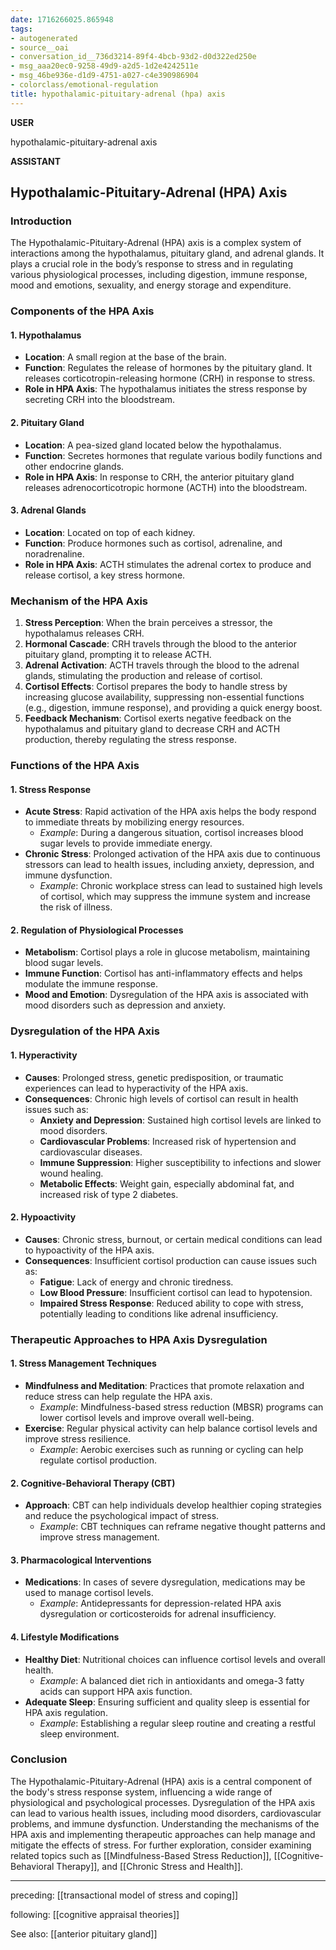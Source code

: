```yaml
---
date: 1716266025.865948
tags:
- autogenerated
- source__oai
- conversation_id__736d3214-89f4-4bcb-93d2-d0d322ed250e
- msg_aaa20ec0-9258-49d9-a2d5-1d2e4242511e
- msg_46be936e-d1d9-4751-a027-c4e390986904
- colorclass/emotional-regulation
title: hypothalamic-pituitary-adrenal (hpa) axis
---
```


**USER**

hypothalamic-pituitary-adrenal axis


**ASSISTANT**

## Hypothalamic-Pituitary-Adrenal (HPA) Axis

### Introduction
The Hypothalamic-Pituitary-Adrenal (HPA) axis is a complex system of interactions among the hypothalamus, pituitary gland, and adrenal glands. It plays a crucial role in the body’s response to stress and in regulating various physiological processes, including digestion, immune response, mood and emotions, sexuality, and energy storage and expenditure.

### Components of the HPA Axis

#### 1. Hypothalamus
- **Location**: A small region at the base of the brain.
- **Function**: Regulates the release of hormones by the pituitary gland. It releases corticotropin-releasing hormone (CRH) in response to stress.
- **Role in HPA Axis**: The hypothalamus initiates the stress response by secreting CRH into the bloodstream.

#### 2. Pituitary Gland
- **Location**: A pea-sized gland located below the hypothalamus.
- **Function**: Secretes hormones that regulate various bodily functions and other endocrine glands.
- **Role in HPA Axis**: In response to CRH, the anterior pituitary gland releases adrenocorticotropic hormone (ACTH) into the bloodstream.

#### 3. Adrenal Glands
- **Location**: Located on top of each kidney.
- **Function**: Produce hormones such as cortisol, adrenaline, and noradrenaline.
- **Role in HPA Axis**: ACTH stimulates the adrenal cortex to produce and release cortisol, a key stress hormone.

### Mechanism of the HPA Axis

1. **Stress Perception**: When the brain perceives a stressor, the hypothalamus releases CRH.
2. **Hormonal Cascade**: CRH travels through the blood to the anterior pituitary gland, prompting it to release ACTH.
3. **Adrenal Activation**: ACTH travels through the blood to the adrenal glands, stimulating the production and release of cortisol.
4. **Cortisol Effects**: Cortisol prepares the body to handle stress by increasing glucose availability, suppressing non-essential functions (e.g., digestion, immune response), and providing a quick energy boost.
5. **Feedback Mechanism**: Cortisol exerts negative feedback on the hypothalamus and pituitary gland to decrease CRH and ACTH production, thereby regulating the stress response.

### Functions of the HPA Axis

#### 1. Stress Response
- **Acute Stress**: Rapid activation of the HPA axis helps the body respond to immediate threats by mobilizing energy resources.
  - *Example*: During a dangerous situation, cortisol increases blood sugar levels to provide immediate energy.
- **Chronic Stress**: Prolonged activation of the HPA axis due to continuous stressors can lead to health issues, including anxiety, depression, and immune dysfunction.
  - *Example*: Chronic workplace stress can lead to sustained high levels of cortisol, which may suppress the immune system and increase the risk of illness.

#### 2. Regulation of Physiological Processes
- **Metabolism**: Cortisol plays a role in glucose metabolism, maintaining blood sugar levels.
- **Immune Function**: Cortisol has anti-inflammatory effects and helps modulate the immune response.
- **Mood and Emotion**: Dysregulation of the HPA axis is associated with mood disorders such as depression and anxiety.

### Dysregulation of the HPA Axis

#### 1. Hyperactivity
- **Causes**: Prolonged stress, genetic predisposition, or traumatic experiences can lead to hyperactivity of the HPA axis.
- **Consequences**: Chronic high levels of cortisol can result in health issues such as:
  - **Anxiety and Depression**: Sustained high cortisol levels are linked to mood disorders.
  - **Cardiovascular Problems**: Increased risk of hypertension and cardiovascular diseases.
  - **Immune Suppression**: Higher susceptibility to infections and slower wound healing.
  - **Metabolic Effects**: Weight gain, especially abdominal fat, and increased risk of type 2 diabetes.

#### 2. Hypoactivity
- **Causes**: Chronic stress, burnout, or certain medical conditions can lead to hypoactivity of the HPA axis.
- **Consequences**: Insufficient cortisol production can cause issues such as:
  - **Fatigue**: Lack of energy and chronic tiredness.
  - **Low Blood Pressure**: Insufficient cortisol can lead to hypotension.
  - **Impaired Stress Response**: Reduced ability to cope with stress, potentially leading to conditions like adrenal insufficiency.

### Therapeutic Approaches to HPA Axis Dysregulation

#### 1. Stress Management Techniques
- **Mindfulness and Meditation**: Practices that promote relaxation and reduce stress can help regulate the HPA axis.
  - *Example*: Mindfulness-based stress reduction (MBSR) programs can lower cortisol levels and improve overall well-being.
- **Exercise**: Regular physical activity can help balance cortisol levels and improve stress resilience.
  - *Example*: Aerobic exercises such as running or cycling can help regulate cortisol production.

#### 2. Cognitive-Behavioral Therapy (CBT)
- **Approach**: CBT can help individuals develop healthier coping strategies and reduce the psychological impact of stress.
  - *Example*: CBT techniques can reframe negative thought patterns and improve stress management.

#### 3. Pharmacological Interventions
- **Medications**: In cases of severe dysregulation, medications may be used to manage cortisol levels.
  - *Example*: Antidepressants for depression-related HPA axis dysregulation or corticosteroids for adrenal insufficiency.

#### 4. Lifestyle Modifications
- **Healthy Diet**: Nutritional choices can influence cortisol levels and overall health.
  - *Example*: A balanced diet rich in antioxidants and omega-3 fatty acids can support HPA axis function.
- **Adequate Sleep**: Ensuring sufficient and quality sleep is essential for HPA axis regulation.
  - *Example*: Establishing a regular sleep routine and creating a restful sleep environment.

### Conclusion
The Hypothalamic-Pituitary-Adrenal (HPA) axis is a central component of the body's stress response system, influencing a wide range of physiological and psychological processes. Dysregulation of the HPA axis can lead to various health issues, including mood disorders, cardiovascular problems, and immune dysfunction. Understanding the mechanisms of the HPA axis and implementing therapeutic approaches can help manage and mitigate the effects of stress. For further exploration, consider examining related topics such as [[Mindfulness-Based Stress Reduction]], [[Cognitive-Behavioral Therapy]], and [[Chronic Stress and Health]].


---

preceding: [[transactional model of stress and coping]]  


following: [[cognitive appraisal theories]]

See also: [[anterior pituitary gland]]